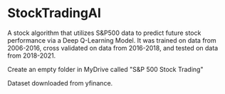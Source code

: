 # StockTradingAI
A stock algorithm that utilizes S&amp;P500 data to predict future stock performance via a Deep Q-Learning Model. It was trained on data from 2006-2016, cross validated on data from 2016-2018, and tested on data from 2018-2021.

Create an empty folder in MyDrive called "S&P 500 Stock Trading"

Dataset downloaded from yfinance.
